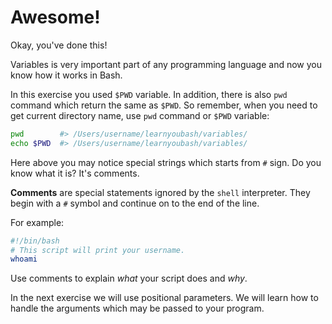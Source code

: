 # Awesome!

Okay, you've done this!

Variables is very important part of any programming language and now you know how it works in Bash.

In this exercise you used `$PWD` variable. In addition, there is also `pwd` command which return the same as `$PWD`. So remember, when you need to get current directory name, use `pwd` command or `$PWD` variable:

```bash
pwd        #> /Users/username/learnyoubash/variables/
echo $PWD  #> /Users/username/learnyoubash/variables/
```

Here above you may notice special strings which starts from `#` sign. Do you know what it is? It's comments.

**Comments** are special statements ignored by the `shell` interpreter. They begin with a `#` symbol and continue on to the end of the line.

For example:

```bash
#!/bin/bash
# This script will print your username.
whoami
```

Use comments to explain _what_ your script does and _why_.

In the next exercise we will use positional parameters. We will learn how to handle the arguments which may be passed to your program.
